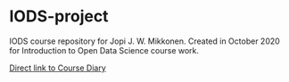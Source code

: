 # IODS-project

IODS course repository for Jopi J. W. Mikkonen.
Created in October 2020 for Introduction to Open Data Science course work.

[Direct link to Course Diary](https://cgboing.github.io/IODS-project/)